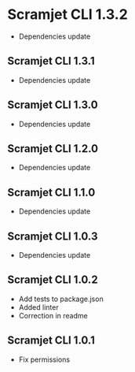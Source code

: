 # Scramjet CLI 1.3.2

* Dependencies update

## Scramjet CLI 1.3.1

* Dependencies update

## Scramjet CLI 1.3.0

* Dependencies update

## Scramjet CLI 1.2.0

* Dependencies update

## Scramjet CLI 1.1.0

* Dependencies update

## Scramjet CLI 1.0.3

* Dependencies update

## Scramjet CLI 1.0.2

* Add tests to package.json
* Added linter
* Correction in readme

## Scramjet CLI 1.0.1

* Fix permissions
